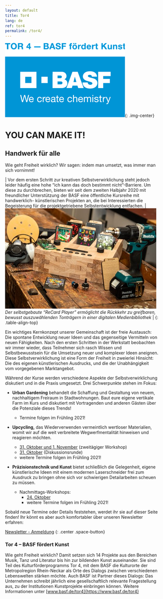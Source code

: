 ```yaml
---
layout: default
title: Tor4
lang: de
ref: tor4
permalink: /tor4/
---
```



![TOR4 Logo](/assets/images/basf_tor4.png "Tor4 Logo"){: .img-center}


# YOU CAN MAKE IT!

## Handwerk für alle


Wie geht Freiheit wirklich? Wir sagen: indem man umsetzt, was immer man sich vornimmt! 

| Vor dem ersten Schritt zur kreativen Selbstverwirklichung steht jedoch leider häufig eine hohe “ich kann das doch bestimmt nicht”-Barriere. Um diese zu durchbrechen, bieten wir seit dem zweiten Halbjahr 2020 mit freundlicher Unterstützung der BASF eine öffentliche Kursreihe mit handwerklich- künstlerischen Projekten an, die bei Interessierten die Begeisterung für die projektgetriebene Selbstentwicklung entfachen. | ![Recard Player](/assets/images/recard_player.jpeg) *Der selbstgebaute “ReCard Player” ermöglicht die Rückkehr zu greifbaren, bewusst auszuwählenden Tonträgern in einer digitalen Medienbibliothek* |
{: .table-align-top}

Ein wichtiges Kernkonzept unserer Gemeinschaft ist der freie Austausch: Die spontane Entwicklung neuer Ideen und das gegenseitige Vermitteln von neuen Fähigkeiten. Nach den ersten Schritten in der Werkstatt beobachten wir immer wieder, dass Teilnehmer sich rasch Wissen und Selbstbewusstsein für die Umsetzung neuer und komplexer Ideen aneignen. Diese Selbstverwirklichung ist eine Form der Freiheit in zweierlei Hinsicht: Die des eigenen künstlerischen Ausdrucks, und die der Unabhängigkeit vom vorgegebenen Marktangebot. 

Während der Kurse werden verschiedene Aspekte der Selbstverwirklichung diskutiert und in die Praxis umgesetzt. Drei Schwerpunkte stehen im Fokus:

* **Urban Gardening** behandelt die Schaffung und Gestaltung von neuem, nachhaltigem Freiraum in Stadtwohnungen. Baut
  eure eigene vertikale Farm im Kurs und diskutiert mit Vortragenden und anderen Gästen über die Potenziale dieses
  Trends!
    * Termine folgen im Frühling 2021!

* **Upcycling,** das Wiederverwenden vermeintlich wertloser Materialien, womit wir auf die weit verbreitete
  Wegwerfmentalität hinweisen und reagieren möchten.
    * [31. Oktober und 1. November](https://www.eventbrite.de/e/120516164091) (zweitägiger Workshop)
    * [31. Oktober](https://www.eventbrite.de/e/120518362667) (Diskussionsrunde)
    * weitere Termine folgen im Frühling 2021!

* **Präzisionstechnik und Kunst** bietet schließlich die Gelegenheit, eigene künstlerische Ideen mit einem modernen
  Laserschneider frei zum Ausdruck zu bringen ohne sich vor schwierigen Detailarbeiten scheuen zu müssen.
    * Nachmittags-Workshops:
      * [24. Oktober](https://www.eventbrite.de/e/120420530047)
      * weitere Termine folgen im Frühling 2021!

Sobald neue Termine oder Details feststehen, werdet ihr sie auf dieser Seite finden! Ihr könnt es aber auch komfortabler
über unseren Newsletter erfahren:


[Newsletter - Anmeldung](https://lists.schokokeks.org/mailman/listinfo.cgi/comaking-news)
{: .center .space-button}

### Tor 4 – BASF fördert Kunst

Wie geht Freiheit wirklich? Damit setzen sich 14 Projekte aus den Bereichen Musik, Tanz und Literatur bis hin zur
bildenden Kunst auseinander. Sie sind Teil des Kulturförderprogramms Tor 4, mit dem BASF die Kulturorte der
Metropolregion Rhein-Neckar als Orte des Dialogs zwischen verschiedenen Lebenswelten stärken möchte. Auch BASF ist
Partner dieses Dialogs: Das Unternehmen schreibt jährlich eine gesellschaftlich relevante Fragestellung aus, zu der
Institutionen Kunstprojekte einbringen können. Weitere Informationen unter [www.basf.de/tor4](https://www.basf.de/tor4)
